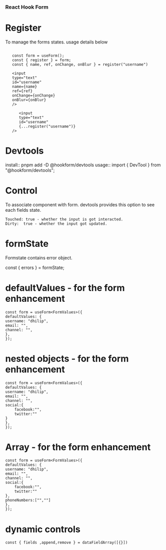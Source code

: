 ### React Hook Form

# Register

To manage the forms states. usage details below

```import { useForm } from "react-hook-form";

   const form = useForm();
   const { register } = form;
   const { name, ref, onChange, onBlur } = register("username")

   <input
   type="text"
   id="username"
   name={name}
   ref={ref}
   onChange={onChange}
   onBlur={onBlur}
   />

      <input
      type="text"
      id="username"
      {...register("username")}
   />
```

# Devtools

install::
pnpm add -D @hookform/devtools
usage::
import { DevTool } from "@hookform/devtools";

# Control

To associate component with form. devtools provides this option to see each fields state.

```
Touched: true - whether the input is got interacted.
Dirty:	true - whether the input got updated.
```

# formState

Formstate contains error object.

const { errors } = formState;

# defaultValues - for the form enhancement

```
const form = useForm<FormValues>({
defaultValues: {
username: "dhilip",
email: "",
channel: "",
},
});
```

# nested objects - for the form enhancement

```
const form = useForm<FormValues>({
defaultValues: {
username: "dhilip",
email: "",
channel: "",
social:{
    facebook:"",
    twitter:""
}
},
});
```

# Array - for the form enhancement

```
const form = useForm<FormValues>({
defaultValues: {
username: "dhilip",
email: "",
channel: "",
social:{
    facebook:"",
    twitter:""
},
phoneNumbers:["",""]
},
});
```

# dynamic controls

```
const { fields ,append,remove } = dataFieldArray([{}])
```
